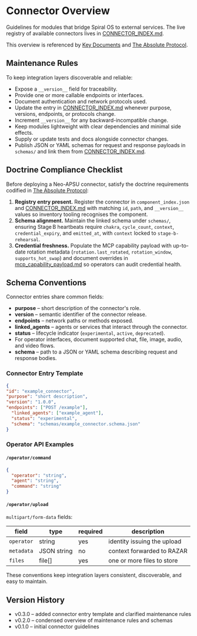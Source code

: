 # Connector Overview

Guidelines for modules that bridge Spiral OS to external services. The live registry of available connectors lives in [CONNECTOR_INDEX.md](CONNECTOR_INDEX.md).

This overview is referenced by [Key Documents](../KEY_DOCUMENTS.md) and [The Absolute Protocol](../The_Absolute_Protocol.md).

## Maintenance Rules

To keep integration layers discoverable and reliable:

- Expose a `__version__` field for traceability.
- Provide one or more callable endpoints or interfaces.
- Document authentication and network protocols used.
- Update the entry in [CONNECTOR_INDEX.md](CONNECTOR_INDEX.md) whenever purpose, versions, endpoints, or protocols change.
- Increment `__version__` for any backward-incompatible change.
- Keep modules lightweight with clear dependencies and minimal side effects.
- Supply or update tests and docs alongside connector changes.
- Publish JSON or YAML schemas for request and response payloads in `schemas/` and link them from [CONNECTOR_INDEX.md](CONNECTOR_INDEX.md).

## Doctrine Compliance Checklist

Before deploying a Neo-APSU connector, satisfy the doctrine requirements codified in [The Absolute Protocol](../The_Absolute_Protocol.md#connector-registry-protocol):

1. **Registry entry present.** Register the connector in `component_index.json` and [CONNECTOR_INDEX.md](CONNECTOR_INDEX.md) with matching `id`, `path`, and `__version__` values so inventory tooling recognises the component.
2. **Schema alignment.** Maintain the linked schema under `schemas/`, ensuring Stage B heartbeats require `chakra`, `cycle_count`, `context`, `credential_expiry`, and `emitted_at`, with `context` locked to `stage-b-rehearsal`.
3. **Credential freshness.** Populate the MCP capability payload with up-to-date rotation metadata (`rotation.last_rotated`, `rotation_window`, `supports_hot_swap`) and document overrides in [mcp_capability_payload.md](mcp_capability_payload.md) so operators can audit credential health.

## Schema Conventions

Connector entries share common fields:

- **purpose** – short description of the connector's role.
- **version** – semantic identifier of the connector release.
- **endpoints** – network paths or methods exposed.
- **linked_agents** – agents or services that interact through the connector.
- **status** – lifecycle indicator (`experimental`, `active`, `deprecated`).
- For operator interfaces, document supported chat, file, image, audio, and video flows.
- **schema** – path to a JSON or YAML schema describing request and response bodies.

### Connector Entry Template

```json
{
"id": "example_connector",
"purpose": "short description",
"version": "1.0.0",
"endpoints": ["POST /example"],
  "linked_agents": ["example_agent"],
  "status": "experimental",
  "schema": "schemas/example_connector.schema.json"
}
```

### Operator API Examples

#### `/operator/command`
```json
{
  "operator": "string",
  "agent": "string",
  "command": "string"
}
```

#### `/operator/upload`
`multipart/form-data` fields:

| field | type | required | description |
| --- | --- | --- | --- |
| `operator` | string | yes | identity issuing the upload |
| `metadata` | JSON string | no | context forwarded to RAZAR |
| `files` | file[] | yes | one or more files to store |

These conventions keep integration layers consistent, discoverable, and easy to maintain.

## Version History

- v0.3.0 – added connector entry template and clarified maintenance rules
- v0.2.0 – condensed overview of maintenance rules and schemas
- v0.1.0 – initial connector guidelines

